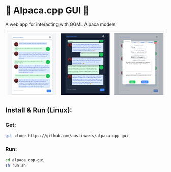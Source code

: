 # 🤖 Alpaca.cpp GUI 🦙
A web app for interacting with GGML Alpaca models

| ![Screenshot1](https://github.com/austinweis/alpaca.cpp-gui/blob/main/docs/images/screen1.png) | ![Screenshot2](https://github.com/austinweis/alpaca.cpp-gui/blob/main/docs/images/screen2.png) | ![Screenshot3](https://github.com/austinweis/alpaca.cpp-gui/blob/main/docs/images/screen3.png) |
|---|---|---|

## Install & Run (Linux):
### Get:
``` bash
git clone https://github.com/austinweis/alpaca.cpp-gui
```
### Run:
``` bash
cd alpaca.cpp-gui
sh run.sh
```
